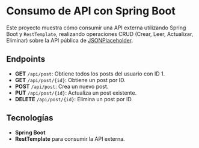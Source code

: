 # Consumo de API con Spring Boot

Este proyecto muestra cómo consumir una API externa utilizando Spring Boot y `RestTemplate`, realizando operaciones CRUD (Crear, Leer, Actualizar, Eliminar) sobre la API pública de [JSONPlaceholder](https://jsonplaceholder.typicode.com).

## Endpoints

- **GET** `/api/post`: Obtiene todos los posts del usuario con ID 1.
- **GET** `/api/post/{id}`: Obtiene un post por ID.
- **POST** `/api/post`: Crea un nuevo post.
- **PUT** `/api/post/{id}`: Actualiza un post existente.
- **DELETE** `/api/post/{id}`: Elimina un post por ID.

## Tecnologías

- **Spring Boot**
- **RestTemplate** para consumir la API externa.


